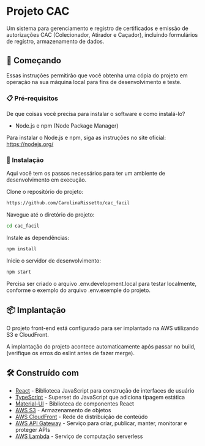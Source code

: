 # Projeto CAC

Um sistema para gerenciamento e registro de certificados e emissão de autorizações CAC (Colecionador, Atirador e Caçador), incluindo formulários de registro, armazenamento de dados.

## 🚀 Começando

Essas instruções permitirão que você obtenha uma cópia do projeto em operação na sua máquina local para fins de desenvolvimento e teste.

### 📋 Pré-requisitos

De que coisas você precisa para instalar o software e como instalá-lo?

- Node.js e npm (Node Package Manager)

Para instalar o Node.js e npm, siga as instruções no site oficial: https://nodejs.org/


### 🔧 Instalação

Aqui você tem os passos necessários para ter um ambiente de desenvolvimento em execução.

Clone o repositório do projeto: 
```sh
https://github.com/CarolinaRissetto/cac_facil
```
Navegue até o diretório do projeto:
```sh
cd cac_facil
```
Instale as dependências:
```sh
npm install
```
Inicie o servidor de desenvolvimento:
```sh
npm start
```

Percisa ser criado o arquivo .env.development.local para testar localmente, conforme o exemplo do arquivo .env.exemple do projeto.

## 📦 Implantação

O projeto front-end está configurado para ser implantado na AWS utilizando S3 e CloudFront.

A implantação do projeto acontece automaticamente após passar no build, (verifique os erros do eslint antes de fazer merge).

## 🛠️ Construído com

* [React](https://reactjs.org/) - Biblioteca JavaScript para construção de interfaces de usuário
* [TypeScript](https://www.typescriptlang.org/) - Superset do JavaScript que adiciona tipagem estática
* [Material-UI](https://material-ui.com/) - Biblioteca de componentes React
* [AWS S3](https://aws.amazon.com/s3/) - Armazenamento de objetos
* [AWS CloudFront](https://aws.amazon.com/cloudfront/) - Rede de distribuição de conteúdo
* [AWS API Gateway](https://aws.amazon.com/api-gateway/) - Serviço para criar, publicar, manter, monitorar e proteger APIs
* [AWS Lambda](https://aws.amazon.com/lambda/) - Serviço de computação serverless
